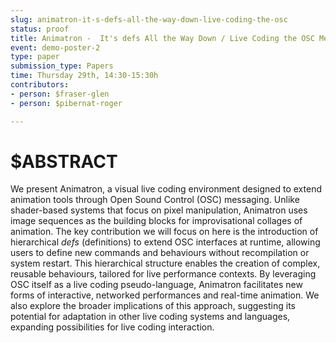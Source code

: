```yaml
---
slug: animatron-it-s-defs-all-the-way-down-live-coding-the-osc
status: proof
title: Animatron -  It's defs All the Way Down / Live Coding the OSC Messaging Protocol
event: demo-poster-2
type: paper
submission_type: Papers
time: Thursday 29th, 14:30-15:30h
contributors:
- person: $fraser-glen
- person: $pibernat-roger

---
```


# $ABSTRACT

We present Animatron, a visual live coding environment designed to
extend animation tools through Open Sound Control (OSC) messaging.
Unlike shader-based systems that focus on pixel manipulation,
Animatron uses image sequences as the building blocks for
improvisational collages of animation. The key contribution we will
focus on here is the introduction of hierarchical _defs_
(definitions) to extend OSC interfaces at runtime, allowing users to
define new commands and behaviours without recompilation or system
restart. This hierarchical structure enables the creation of complex,
reusable behaviours, tailored for live performance contexts. By
leveraging OSC itself as a live coding pseudo-language, Animatron
facilitates new forms of interactive, networked performances and
real-time animation. We also explore the broader implications of this
approach, suggesting its potential for adaptation in other live
coding systems and languages, expanding possibilities for live coding
interaction.


